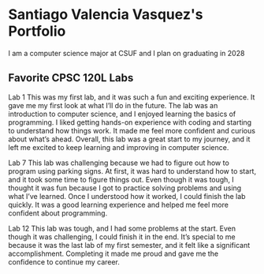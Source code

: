 
# Santiago Valencia Vasquez's Portfolio

I am a computer science major at CSUF and I plan on graduating in 2028

## Favorite CPSC 120L Labs

Lab 1 
This was my first lab, and it was such a fun and exciting experience. It gave me my first look at what I’ll do in the future. The lab was an introduction to computer science, and I enjoyed learning the basics of programming. I liked getting hands-on experience with coding and starting to understand how things work. It made me feel more confident and curious about what’s ahead. Overall, this lab was a great start to my journey, and it left me excited to keep learning and improving in computer science.

Lab 7 
This lab was challenging because we had to figure out how to program using parking signs. At first, it was hard to understand how to start, and it took some time to figure things out. Even though it was tough, I thought it was fun because I got to practice solving problems and using what I’ve learned. Once I understood how it worked, I could finish the lab quickly. It was a good learning experience and helped me feel more confident about programming.

Lab 12
This lab was tough, and I had some problems at the start. Even though it was challenging, I could finish it in the end. It’s special to me because it was the last lab of my first semester, and it felt like a significant accomplishment. Completing it made me proud and gave me the confidence to continue my career.
